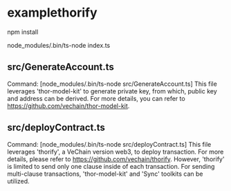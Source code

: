 # examplethorify

npm install

node_modules/.bin/ts-node index.ts

## src/GenerateAccount.ts 
Command: [node_modules/.bin/ts-node src/GenerateAccount.ts]
This file leverages 'thor-model-kit' to generate private key, from which, public key and address can be derived. For more details, you can refer to https://github.com/vechain/thor-model-kit.

## src/deployContract.ts
Command: [node_modules/.bin/ts-node src/deployContract.ts]
This file leverages 'thorify', a VeChain version web3, to deploy transaction. For more details, please refer to https://github.com/vechain/thorify. However, 'thorify' is limited to send only one clause inside of each transaction. For sending multi-clause transactions, 'thor-model-kit' and 'Sync' toolkits can be utilized. 

